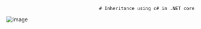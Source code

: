                                       # Inheritance using c# in .NET core


![image](https://github.com/shardapatil/ASP.Net_Examples/assets/53011896/1f7c5851-a698-4429-a196-bd63215a56ce)
